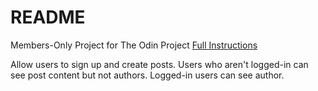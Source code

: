 # README

Members-Only Project for The Odin Project
[Full Instructions](https://www.theodinproject.com/lessons/ruby-on-rails-members-only)

Allow users to sign up and create posts.
Users who aren't logged-in can see post content but not authors.
Logged-in users can see author.
